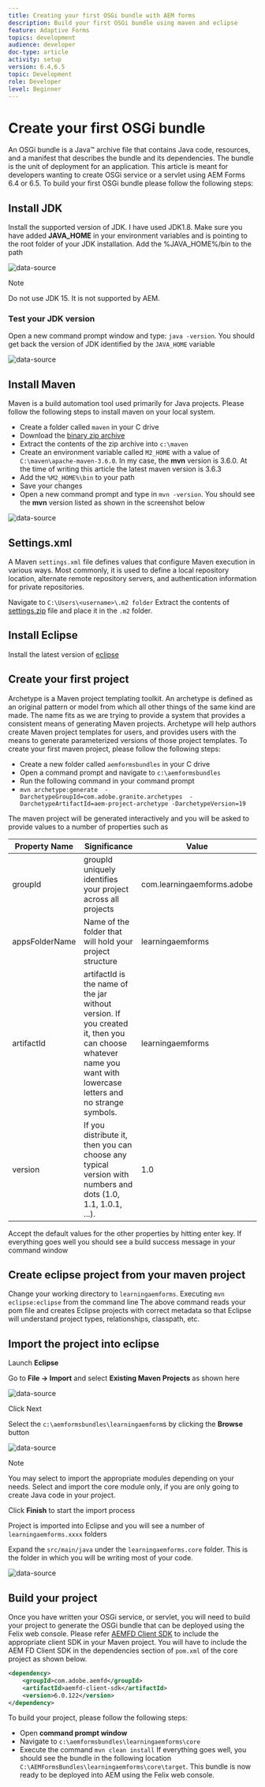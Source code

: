 ```yaml
---
title: Creating your first OSGi bundle with AEM forms
description: Build your first OSGi bundle using maven and eclipse
feature: Adaptive Forms
topics: development
audience: developer
doc-type: article
activity: setup
version: 6.4,6.5
topic: Development
role: Developer
level: Beginner
---
```


# Create your first OSGi bundle

An OSGi bundle is a Java™ archive file that contains Java code, resources, and a manifest that describes the bundle and its dependencies. The bundle is the unit of deployment for an application. This article is meant for developers wanting to create OSGi service or a servlet using AEM Forms 6.4 or 6.5. To build your first OSGi bundle please follow the following steps:


## Install JDK

Install the supported version of JDK. I have used JDK1.8. Make sure you have added **JAVA_HOME** in your environment variables and is pointing to the root folder of your JDK installation.
Add the %JAVA_HOME%/bin to the path

![data-source](assets/java-home.JPG)

>[!NOTE]
> Do not use JDK 15. It is not supported by AEM.

### Test your JDK version

Open a new command prompt window and type: `java -version`. You should get back the version of JDK identified by the `JAVA_HOME` variable

![data-source](assets/java-version.JPG)

## Install Maven

Maven is a build automation tool used primarily for Java projects. Please follow the following steps to install maven on your local system.

* Create a folder called `maven` in your C drive
* Download the [binary zip archive](http://maven.apache.org/download.cgi)
* Extract the contents of the zip archive into `c:\maven`
* Create an environment variable called `M2_HOME` with a value of `C:\maven\apache-maven-3.6.0`. In my case, the **mvn** version is 3.6.0. At the time of writing this article the latest maven version is 3.6.3
* Add the `%M2_HOME%\bin` to your path
* Save your changes
* Open a new command prompt and type in `mvn -version`. You should see the **mvn** version listed as shown in the screenshot below

![data-source](assets/mvn-version.JPG)

## Settings.xml

A Maven `settings.xml` file defines values that configure Maven execution in various ways. Most commonly, it is used to define a local repository location, alternate remote repository servers, and authentication information for private repositories.

Navigate to `C:\Users\<username>\.m2 folder`
Extract the contents of [settings.zip](assets/settings.zip) file and place it in the `.m2` folder.

## Install Eclipse

Install the latest version of [eclipse](https://www.eclipse.org/downloads/) 

## Create your first project

 Archetype is a Maven project templating toolkit. An archetype is defined as an original pattern or model from which all other things of the same kind are made. The name fits as we are trying to provide a system that provides a consistent means of generating Maven projects. Archetype will help authors create Maven project templates for users, and provides users with the means to generate parameterized versions of those project templates.
 To create your first maven project, please follow the following steps:

* Create a new folder called `aemformsbundles` in your C drive
* Open a command prompt and navigate to `c:\aemformsbundles`
* Run the following command in your command prompt
* `mvn archetype:generate  -DarchetypeGroupId=com.adobe.granite.archetypes  -DarchetypeArtifactId=aem-project-archetype -DarchetypeVersion=19`

The maven project will be generated interactively  and you will be asked to provide values to a number of properties such as

| Property Name| Significance| Value |
|------------------------|---------------------------------------|---------------------|
| groupId | groupId uniquely identifies your project across all projects | com.learningaemforms.adobe |
| appsFolderName | Name of the folder that will hold your project structure | learningaemforms |
| artifactId | artifactId is the name of the jar without version. If you created it, then you can choose whatever name you want with lowercase letters and no strange symbols. | learningaemforms |
| version| If you distribute it, then you can choose any typical version with numbers and dots (1.0, 1.1, 1.0.1, ...). | 1.0 |

Accept the default values for the other properties by hitting enter key.
If everything goes well you should see a build success message in your command window

## Create eclipse project from your maven project

Change your working directory to `learningaemforms`. 
Executing `mvn eclipse:eclipse` from the command line 
The above command reads your  pom file and creates Eclipse projects with correct metadata so that Eclipse will understand project types, relationships, classpath, etc.

## Import the project into eclipse

Launch **Eclipse**

Go to **File -> Import** and select **Existing Maven Projects** as shown here

![data-source](assets/import-mvn-project.JPG)

Click Next

Select the `c:\aemformsbundles\learningaemform`s by clicking the **Browse** button

![data-source](assets/select-mvn-project.JPG)

>[!NOTE]
>You may select to import the appropriate modules depending on your needs. Select and import the core module only, if you are only going to create Java code in your project.

Click **Finish** to start the import process

Project is imported into Eclipse and you will see a number of `learningaemforms.xxxx` folders

Expand the `src/main/java` under the `learningaemforms.core` folder. This is the folder in which you will be writing most of your code.

![data-source](assets/learning-core.JPG)

## Build your project

Once you have written your OSGi service, or servlet, you will need to build your project to generate the OSGi bundle that can be deployed using the Felix web console. Please refer [AEMFD Client SDK](https://repo.adobe.com/nexus/content/repositories/public/com/adobe/aemfd/aemfd-client-sdk/) to include the appropriate client SDK in your Maven project. You will have to include the AEM FD Client SDK in the dependencies section of `pom.xml` of the core project as shown below.

```xml
<dependency>
    <groupId>com.adobe.aemfd</groupId>
    <artifactId>aemfd-client-sdk</artifactId>
    <version>6.0.122</version>
</dependency>

```

 To build your project, please follow the following steps:

* Open **command prompt window**
* Navigate to `c:\aemformsbundles\learningaemforms\core`
* Execute the command `mvn clean install`
If everything goes well, you should see the bundle in the following location `C:\AEMFormsBundles\learningaemforms\core\target`. This bundle is now ready to be deployed into AEM using the Felix web console.
